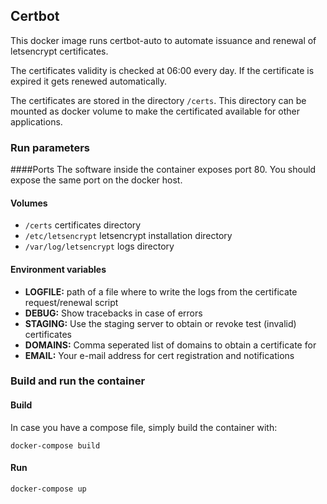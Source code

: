 ## Certbot

This docker image runs certbot-auto to automate issuance and renewal of letsencrypt certificates.

The certificates validity is checked at 06:00 every day. If the certificate is expired it gets renewed automatically.

The certificates are stored in the directory `/certs`. This directory can be mounted as docker volume to make the
certificated available for other applications.

### Run parameters

####Ports
The software inside the container exposes port 80. You should expose the same port on the docker host.

#### Volumes

- `/certs` certificates directory
- `/etc/letsencrypt` letsencrypt installation directory
- `/var/log/letsencrypt` logs directory 

#### Environment variables
- **LOGFILE:** path of a file where to write the logs from the certificate request/renewal script
- **DEBUG:** Show tracebacks in case of errors
- **STAGING:** Use the staging server to obtain or revoke test (invalid) certificates
- **DOMAINS:** Comma seperated list of domains to obtain a certificate for
- **EMAIL:** Your e-mail address for cert registration and notifications

### Build and run the container
#### Build
In case you have a compose file, simply build the container with:

`docker-compose build`
#### Run

`docker-compose up` 
